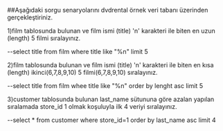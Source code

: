 ##Aşağıdaki sorgu senaryolarını dvdrental örnek veri tabanı üzerinden gerçekleştiriniz.

1)film tablosunda bulunan ve film ismi (title) 'n' karakteri ile biten en uzun (length) 5 filmi sıralayınız.

--select title from film where title like "%n" limit 5

2)film tablosunda bulunan ve film ismi (title) 'n' karakteri ile biten en kısa (length) ikinci(6,7,8,9,10) 5 filmi(6,7,8,9,10) sıralayınız.

--select title from film whee title like "%n" order by lenght asc limit 5

3)customer tablosunda bulunan last_name sütununa göre azalan yapılan sıralamada store_id 1 olmak koşuluyla ilk 4 veriyi sıralayınız.

--select * from customer where store_id=1 order by last_name asc limit 4 

